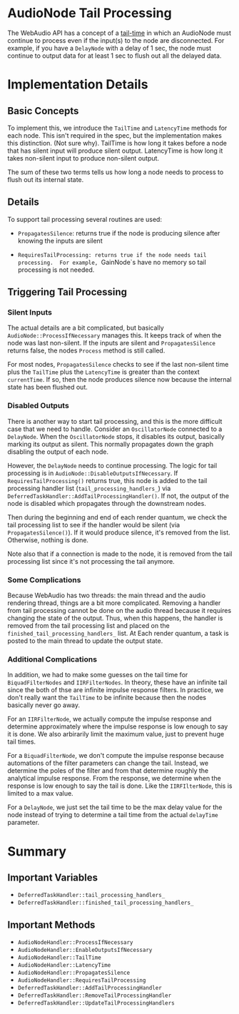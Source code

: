 # AudioNode Tail Processing

The WebAudio API has a concept of a
[tail-time](https://webaudio.github.io/web-audio-api/#tail-time) in
which an AudioNode must continue to process even if the input(s) to
the node are disconnected. For example, if you have a `DelayNode` with
a delay of 1 sec, the node must continue to output data for at least 1
sec to flush out all the delayed data.

# Implementation Details

## Basic Concepts

To implement this, we introduce the `TailTime` and `LatencyTime`
methods for each node.  This isn't required in the spec, but the
implementation makes this distinction. (Not sure why).  TailTime is
how long it takes before a node that has silent input will produce
silent output.  LatencyTime is how long it takes non-silent input to
produce non-silent output.

The sum of these two terms tells us how long a node needs to process
to flush out its internal state.

## Details

To support tail processing several routines are used:

- `PropagatesSilence`: returns true if the node is producing silence
after knowing the inputs are silent

- `RequiresTailProcessing: returns true if the node needs tail
processing.  For example, `GainNode`s have no memory so tail
processing is not needed.

## Triggering Tail Processing

### Silent Inputs

The actual details are a bit complicated, but basically
`AudioNode::ProcessIfNecessary` manages this.  It keeps track of when
the node was last non-silent.  If the inputs are silent and
`PropagatesSilence` returns false, the nodes `Process` method is still
called.

For most nodes, `PropagatesSilence` checks to see if the last
non-silent time plus the `TailTime` plus the `LatencyTime` is greater
than the context `currentTime`. If so, then the node produces silence
now because the internal state has been flushed out.

### Disabled Outputs

There is another way to start tail processing, and this is the more
difficult case that we need to handle.  Consider an `OscillatorNode`
connected to a `DelayNode`.  When the `OscillatorNode` stops, it
disables its output, basically marking its output as silent.  This
normally propagates down the graph disabling the output of each node.

However, the `DelayNode` needs to continue processing.  The logic for
tail processing is in `AudioNode::DisableOutputsIfNecessary`.  If
`RequiresTailProcessing()` returns true, this node is added to the
tail processing handler list (`tail_processing_handlers_`) via
`DeferredTaskHandler::AddTailProcessingHandler()`.  If not, the output
of the node is disabled which propagates through the downstream
nodes.

Then during the beginning and end of each render quantum, we check the
tail processing list to see if the handler would be silent (via
`PropagatesSilence()`).  If it would produce silence, it's removed from
the list.  Otherwise, nothing is done.

Note also that if a connection is made to the node, it is removed from
the tail processing list since it's not processing the tail anymore.


### Some Complications

Because WebAudio has two threads: the main thread and the audio
rendering thread, things are a bit more complicated.  Removing a
handler from tail processing cannot be done on the audio thread
because it requires changing the state of the output.  Thus, when this
happens, the handler is removed from the tail processing list and
placed on the `finished_tail_processing_handlers_` list.  At Each
render quantum, a task is posted to the main thread to update the
output state.

### Additional Complications

In addition, we had to make some guesses on the tail time for
`BiquadFilterNodes` and `IIRFilterNodes`.  In theory, these have an
infinite tail since the both of thse are infinite impulse response
filters.  In practice, we don't really want the `TailTime` to be
infinite because then the nodes basically never go away.

For an `IIRFilterNode`, we actually compute the impulse response and
determine approximately where the impulse response is low enough to
say it is done.  We also arbirarily limit the maximum value, just to
prevent huge tail times.

For a `BiquadFilterNode`, we don't compute the impulse response
because automations of the filter parameters can change the tail.
Instead, we determine the poles of the filter and from that determine
roughly the analytical impulse response.  From the response, we
determine when the response is low enough to say the tail is done.
Like the `IIRFIlterNode`, this is limited to a max value.

For a `DelayNode`, we just set the tail time to be the max delay value
for the node instead of trying to determine a tail time from the
actual `delayTime` parameter.


# Summary

## Important Variables

- `DeferredTaskHandler::tail_processing_handlers_`
- `DeferredTaskHandler::finished_tail_processing_handlers_`

## Important Methods

- `AudioNodeHandler::ProcessIfNecessary`
- `AudioNodeHandler::EnableOutputsIfNecessary`
- `AudioNodeHandler::TailTime`
- `AudioNodeHandler::LatencyTime`
- `AudioNodeHandler::PropagatesSilence`
- `AudioNodeHandler::RequiresTailProcessing`
- `DeferredTaskHandler::AddTailProcessingHandler`
- `DeferredTaskHandler::RemoveTailProcessingHandler`
- `DeferredTaskHandler::UpdateTailProcessingHandlers`

